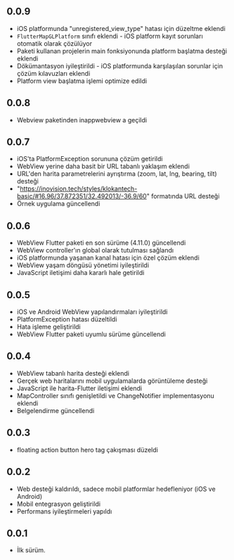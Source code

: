 ## 0.0.9
* iOS platformunda "unregistered_view_type" hatası için düzeltme eklendi
* `FlutterMapGLPlatform` sınıfı eklendi - iOS platform kayıt sorunları otomatik olarak çözülüyor
* Paketi kullanan projelerin main fonksiyonunda platform başlatma desteği eklendi
* Dökümantasyon iyileştirildi - iOS platformunda karşılaşılan sorunlar için çözüm kılavuzları eklendi
* Platform view başlatma işlemi optimize edildi

## 0.0.8
* Webview paketinden inappwebview a geçildi

## 0.0.7

* iOS'ta PlatformException sorununa çözüm getirildi
* WebView yerine daha basit bir URL tabanlı yaklaşım eklendi
* URL'den harita parametrelerini ayrıştırma (zoom, lat, lng, bearing, tilt) desteği
* "https://inovision.tech/styles/klokantech-basic/#16.96/37.872351/32.492013/-36.9/60" formatında URL desteği
* Örnek uygulama güncellendi

## 0.0.6

* WebView Flutter paketi en son sürüme (4.11.0) güncellendi
* WebView controller'ın global olarak tutulması sağlandı
* iOS platformunda yaşanan kanal hatası için özel çözüm eklendi
* WebView yaşam döngüsü yönetimi iyileştirildi
* JavaScript iletişimi daha kararlı hale getirildi

## 0.0.5

* iOS ve Android WebView yapılandırmaları iyileştirildi 
* PlatformException hatası düzeltildi
* Hata işleme geliştirildi
* WebView Flutter paketi uyumlu sürüme güncellendi

## 0.0.4

* WebView tabanlı harita desteği eklendi
* Gerçek web haritalarını mobil uygulamalarda görüntüleme desteği
* JavaScript ile harita-Flutter iletişimi eklendi
* MapController sınıfı genişletildi ve ChangeNotifier implementasyonu eklendi
* Belgelendirme güncellendi

## 0.0.3
* floating action button hero tag çakışması düzeldi

## 0.0.2

* Web desteği kaldırıldı, sadece mobil platformlar hedefleniyor (iOS ve Android)
* Mobil entegrasyon geliştirildi
* Performans iyileştirmeleri yapıldı

## 0.0.1

* İlk sürüm.
